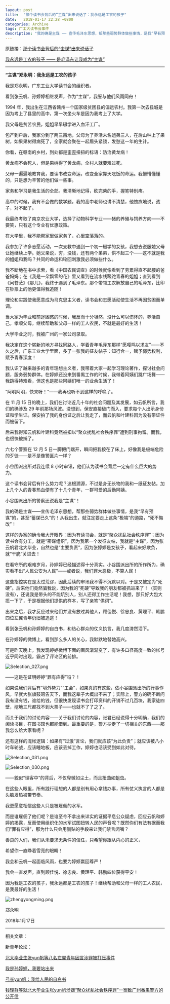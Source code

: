 ```yaml
---
layout: post
title:  "那个读书会背后的“主谋”出来说话了：我永远是工农的孩子"
date:   2018-01-17 22:28 +0800
categories: Archive
tags: 广工大读书会事件
description: "我的确是主谋 —— 宣传毛泽东思想，帮那些弱势群体做些事情，是我“早有预谋”的，甚至“蓄谋已久”的！从我出生，就注定要走上这条“极端”的道路，“死不悔改”！"
---
```


原链接：~~[那个读书会背后的“主谋”出来说话了](https://mp.weixin.qq.com/s/og6MNj2Xd1bCw18x_6XSZQ)~~

[我永远是工农的孩子 —— 是毛泽东让我成为“主谋”](http://redchinacn.net/portal.php?mod=view&aid=34240)

---

**“主谋”郑永明：我永远是工农的孩子**

我是郑永明，广东工业大学读书会的组织者。

看到张云帆、孙婷婷相继发声，作为“主谋”，我誓与他们风雨同舟！

1994 年，我出生在江西省赣州一个国家级贫困县的偏远农村。我第一次去县城是因为考上了县里的高中，第一次坐火车是因为我考上了大学。

我父母是贫苦农民，姐姐早早辍学进入血汗工厂。

包产到户后，我家分到了两三亩地，父母为了养活未名姐弟三人，在后山种上了果树，如果果树得病死了，全家就会聚在一起眉头紧锁，发愁这一年的生计。

你看，在赣南的乡村，到处都是歪歪扭扭的标语：防治黄龙病！

黄龙病不会死人，但是果树得了黄龙病，全村人就要难过死。

父母一遍遍地教育我，要读书改变命运，改变全家靠天吃饭的命运。我懵懵懂懂的，只是想为辛苦的他们做一些事。

家务和学习是我生活的全部。我清晰地记得，砍完柴的手，握笔特别疼。

高中的时候，我有不会做的数学题，我的高中老师也讲不清楚，他愧疚地说，孩子，对不起了。

我最终考取了南京农业大学，选择了动物科学专业——猪的养殖与饲养方向——不要笑，只有这个专业有优惠政策。

在大学里，我不能帮家里做家务了，心里空落落的。

我参加了许多志愿活动，一次支教中遇到一个初一辍学的女孩，我想去说服她父母让她继续上学。她父亲说，穷，没钱，还有两个弟弟，供不起三个——这不就是我的姐姐和我吗？共同的命运和轮回刺激我必须做些什么。

我不断地在书中求索，看《中国农民调查》的时候就像看到了劳累得直不起腰的爸爸妈妈；在《我是一朵飘零的花》里又看到在流水线蹉跎青春的姐姐；直到看到《问苍茫》《那儿》，我终于遇到了毛泽东。那个带领工农解放自己的毛泽东，比印在钞票上的他更值得我追随！

理论和实践使我愿意成为马克思主义者，读书会和志愿活动使生活不再因贫困而单调。

当大家为毕业和前途困惑的时候，我反而十分坦然，没什么可以伤怀的，养活自己，孝顺父母，继续帮助和父母一样的工人农民，不就是最好的生活！

大学毕业之时，我被广州的一家公司录取。

我决定在这个崭新的地方寻找同路人，学着青年毛泽东那样“愿嘤鸣以求友”——不久之后，广东工业大学里面，多了一张我的征友帖子：知行合一，赋予弱势权利，赋予青春深度！

我认识了越来越多的青年理想主义者，我带着大家一起学习理论著作，探讨社会问题，服务弱势群体。在婷婷还没来到番禺工作的时候，我带着阿姨们跳广场舞——我跳得特难看，但这也是那些阿姨们唯一的业余生活了！

“阿明阿明，快来呀！”——我再也听不到这样的呼唤了。

在 11 月 15 日的晚上，我们在讨论近几十年的社会问题及其发展，如云帆所言，我们的确涉及 29 年前那场风波。没想到，保安直接破门而入，要求每个人出示身份证和学生证。保安拍了我的身份证之后让我走了，而云帆和叶建科因为没有带证件而被留下。

后来我得知云帆和叶建科竟然被扣以“聚众扰乱社会秩序罪”遭到刑事拘留。而我，也很快被捕了。

六七个警察在 12 月 5 日一脚把门踹开，瞬间把我按在了床上，好像我是极端危险的歹徒——是不是像警匪片一样？

小谷围派出所对我连续 8 小时审讯，他们认为读书会背后一定有什么巨大的势力。

这个读书会背后有什么势力呢？追根溯源，不过是身无长物的我和一纸征友帖。加上几个人的青春热血便有了十几个青年，一群可爱的后勤阿姨。

小谷围派出所的警察还说我是“主谋”！

我的确是主谋——宣传毛泽东思想，帮那些弱势群体做些事情，是我“早有预谋”的，甚至“蓄谋已久”的！从我出生，就注定要走上这条“极端”的道路，“死不悔改”！

这样的办案的确令我大开眼界：因为有读书会，就是“聚众扰乱社会秩序罪”；因为读书会有分工，就是“密谋组织”，因为我第一个发征友帖，我就是“主谋”，因为张云帆君北大毕业，自然也是“主要负责”，因为张婷婷是女孩子，看起来好欺负，就“干脆”关进去！

在看守所的艰难岁月，孙婷婷已经描述得十分真实。小谷围派出所的所作所为，确实看不出“人民公安为人民”——或者说，我们罪大恶极，不算人民！

这些指控实在是太过荒谬，因此后续的审讯我不得不沉默以对。于是又被定为“死硬”。后来他们竟然骗我说，因为我的“死硬”导致我的朋友都被抓进来了！（实则没有），还说我是带头的不能坑别人，别人还得工作生活呢！我想，那只好大包大揽一下了，于是根据他们提供的样本，写了亲笔“供词”。

出来之后，我才反应过来他们并没有放过其他人，顾佳悦、徐忠良、黄理平、韩鹏四位左翼青年仍旧被追逃！

看到张云帆和孙婷婷的自白书，和热心群众的仗义执言，我几度潸然泪下。

在孙婷婷的微博上，看到那么多人的关心，我默默地替她高兴。

可是昨天晚上，我发现婷婷微博下面的画风渐渐变了，有许多口径高度一致的帐号近乎同时出现，霸占了评论区的前排。

![Selection_027.png](https://i.loli.net/2018/04/26/5ae1bd192dca5.png)

——这是在证明婷婷“罪有应得”吗？！

如果说我们背后有“境外势力”“工会”，如果真的有这些，依小谷围派出所的行事作风，早就大张旗鼓昭告天下，而我这辈子大概出不来了；实际上，警方的确不断问我有没有钱，谁给的钱，但很快发现读书会打印资料的开销不过几百块，我家徒四壁，挖地三尺都找不到大票子——也就不了了之了。

而关于我们的讨论内容——关于我们讨论的内容，张君已经说得十分明确，我们的阅读书目，在图书馆也都能借到。最重要的是，警方抄走了一切相关的东西——那我怎么给大家看呢？

还有这样的混帐逻辑：如果有“过激”言论，我们就应该“为此负责”；就应该被八小时车轮战，应该睡地板，应该丢掉工作，婷婷也活该受到如此对待。

![Selection_031.png](https://i.loli.net/2018/04/26/5ae1bd18f3e7f.png)

![Selection_030.png](https://i.loli.net/2018/04/26/5ae1bd1900c3c.png)

——貌似“理客中”的背后，不仅卑微如尘土，而且扭曲如蛆虫。

在这些人眼里，所有践行理想的人都是别有用心拿钱办事，所有仗义执言的人都是头脑发热被带节奏。

我更愿意相信这些人只是被雇佣的水军。

而是谁雇佣了他们呢？是谁至今不拿出来详实的证据平息公众疑虑，回应云帆和婷婷的揭露，反而使用组织化的水军试图扭转人民的声音呢？既然你们有法有据而我们“罪有应得”，那为什么只会用删贴的手段来让我们禁言闭嘴？

善良的人们，我们从未要求无条件的信任，只希望你跟从内心的正义，

希望你一直睁着雪亮的眼睛！

我会和云帆一起面临风雨，也要为婷婷赢回尊严！

我会一直发声，直到顾佳悦、徐忠良、黄理平、韩鹏四位获得平安！

因为我是工农的孩子，我永远都是工农的孩子！继续帮助和父母一样的工人农民，是我最好的生活！

![zhengyongming.png](https://i.loli.net/2018/04/26/5ae1bd4b1f981.png)

郑永明

2018年1月17日

---

相关文章：

新青年论坛：

[北大毕业生张yun帆等八名左翼青年因言涉罪被打压事件](http://www.youth-sparks.com/bbs/viewthread.php?tid=14292&extra=page%3D1)

[我是孙婷婷，我要站出来](http://p2.cdn.img9.top/ipfs/QmeCjf3SvtxTXN6cAJ5qEnexiZ5CyT85JDe5tpNdcAXLyC?2.jpg)

[弓长yun帆：我给人民的自白书](http://p3.cdn.img9.top/ipfs/QmYvBRCysyABnRehPVmSboGJoCyfANxtFQnPQ6uVMFV38p?3.jpg)

[钱理群等就北大毕业生张yun帆涉嫌“聚众扰乱社会秩序罪”一案致广州番禺警方的公开信](http://p0.cdn.img9.top/ipfs/QmVdMcjD2y6jKUtfEsESP6RrkDTvPrpcxZUGWHEK4H5ego?0.jpg)
